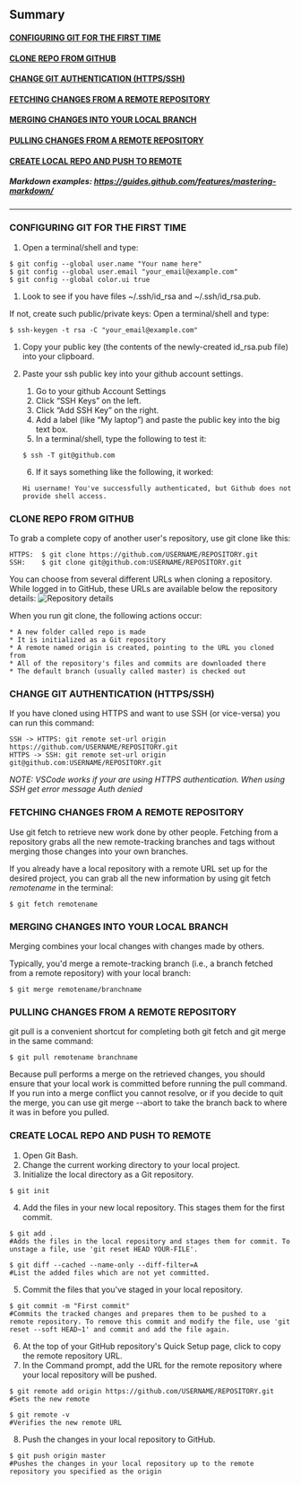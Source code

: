 ## Summary
#### [CONFIGURING GIT FOR THE FIRST TIME](https://github.com/rodolfo-marra/Terraform/blob/master/README.md#configuring-git-for-the-first-time-1)
#### [CLONE REPO FROM GITHUB](https://github.com/rodolfo-marra/Terraform/blob/master/README.md#clone-repo-from-github-1)
#### [CHANGE GIT AUTHENTICATION (HTTPS/SSH)](https://github.com/rodolfo-marra/Terraform/blob/master/README.md#change-git-authentication-httpsssh-1)
#### [FETCHING CHANGES FROM A REMOTE REPOSITORY](https://github.com/rodolfo-marra/Terraform/blob/master/README.md#fetching-changes-from-a-remote-repository-1)
#### [MERGING CHANGES INTO YOUR LOCAL BRANCH](https://github.com/rodolfo-marra/Terraform/blob/master/README.md#merging-changes-into-your-local-branch-1)
#### [PULLING CHANGES FROM A REMOTE REPOSITORY](https://github.com/rodolfo-marra/Terraform/blob/master/README.md#pulling-changes-from-a-remote-repository-1)
#### [CREATE LOCAL REPO AND PUSH TO REMOTE](https://github.com/rodolfo-marra/Terraform/blob/master/README.md#create-local-repo-and-push-to-remote-1)
##### Markdown examples: https://guides.github.com/features/mastering-markdown/

---

### CONFIGURING GIT FOR THE FIRST TIME

1. Open a terminal/shell and type:
```
$ git config --global user.name "Your name here"
$ git config --global user.email "your_email@example.com"
$ git config --global color.ui true
```
1. Look to see if you have files ~/.ssh/id_rsa and ~/.ssh/id_rsa.pub.

If not, create such public/private keys: Open a terminal/shell and type:
```
$ ssh-keygen -t rsa -C "your_email@example.com"
```
1. Copy your public key (the contents of the newly-created id_rsa.pub file) into your clipboard.

1. Paste your ssh public key into your github account settings.

    1. Go to your github Account Settings
    2. Click “SSH Keys” on the left.
    3. Click “Add SSH Key” on the right.
    4. Add a label (like “My laptop”) and paste the public key into the big text box.
    5. In a terminal/shell, type the following to test it:
    ```
    $ ssh -T git@github.com
    ```    
    6. If it says something like the following, it worked:
    ```
    Hi username! You've successfully authenticated, but Github does not provide shell access.
    ```
### CLONE REPO FROM GITHUB

To grab a complete copy of another user's repository, use git clone like this:
``` 
HTTPS:  $ git clone https://github.com/USERNAME/REPOSITORY.git
SSH:    $ git clone git@github.com:USERNAME/REPOSITORY.git
```
You can choose from several different URLs when cloning a repository. While logged in to GitHub, these URLs are available below the repository details:
![Repository details](https://help.github.com/assets/images/help/repository/remotes-url.png)

When you run git clone, the following actions occur:

    * A new folder called repo is made
    * It is initialized as a Git repository
    * A remote named origin is created, pointing to the URL you cloned from
    * All of the repository's files and commits are downloaded there
    * The default branch (usually called master) is checked out

### CHANGE GIT AUTHENTICATION (HTTPS/SSH)

If you have cloned using HTTPS and want to use SSH (or vice-versa) you can run this command:
```
SSH -> HTTPS: git remote set-url origin https://github.com/USERNAME/REPOSITORY.git
HTTPS -> SSH: git remote set-url origin git@github.com:USERNAME/REPOSITORY.git
```
*NOTE: VSCode works if your are using HTTPS authentication. When using SSH get error message Auth denied*

### FETCHING CHANGES FROM A REMOTE REPOSITORY

Use git fetch to retrieve new work done by other people. Fetching from a repository grabs all the new remote-tracking branches and tags without merging those changes into your own branches.

If you already have a local repository with a remote URL set up for the desired project, you can grab all the new information by using git fetch *remotename* in the terminal:
```
$ git fetch remotename
```
### MERGING CHANGES INTO YOUR LOCAL BRANCH

Merging combines your local changes with changes made by others.

Typically, you'd merge a remote-tracking branch (i.e., a branch fetched from a remote repository) with your local branch:
```
$ git merge remotename/branchname
```
### PULLING CHANGES FROM A REMOTE REPOSITORY

git pull is a convenient shortcut for completing both git fetch and git merge in the same command:
```
$ git pull remotename branchname
```
Because pull performs a merge on the retrieved changes, you should ensure that your local work is committed before running the pull command. If you run into a merge conflict you cannot resolve, or if you decide to quit the merge, you can use git merge --abort to take the branch back to where it was in before you pulled.

### CREATE LOCAL REPO AND PUSH TO REMOTE

1. Open Git Bash.
2. Change the current working directory to your local project.
3. Initialize the local directory as a Git repository.
```    
$ git init
```   
4. Add the files in your new local repository. This stages them for the first commit.
```
$ git add .
#Adds the files in the local repository and stages them for commit. To unstage a file, use 'git reset HEAD YOUR-FILE'.
    
$ git diff --cached --name-only --diff-filter=A
#List the added files which are not yet committed.
```   
5. Commit the files that you've staged in your local repository.
```
$ git commit -m "First commit"
#Commits the tracked changes and prepares them to be pushed to a remote repository. To remove this commit and modify the file, use 'git reset --soft HEAD~1' and commit and add the file again.
```
6. At the top of your GitHub repository's Quick Setup page, click to copy the remote repository URL.
7. In the Command prompt, add the URL for the remote repository where your local repository will be pushed.
```    
$ git remote add origin https://github.com/USERNAME/REPOSITORY.git
#Sets the new remote
    
$ git remote -v
#Verifies the new remote URL
```
8. Push the changes in your local repository to GitHub.
```
$ git push origin master
#Pushes the changes in your local repository up to the remote repository you specified as the origin
```
